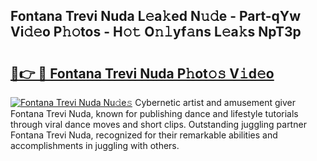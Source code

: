 ## Fontana Trevi Nuda L𝚎a𝚔ed N𝚞𝚍e - Part-qYw Vi𝚍𝚎o P𝚑𝚘tos - H𝚘𝚝 O𝚗𝚕yf𝚊ns L𝚎a𝚔s NpT3p

# <h2><a href="http://kf62f4.oniu.top/?m=Fontana+Trevi+Nuda">🔗👉 🔴 Fontana Trevi Nuda P𝚑ot𝚘𝚜 V𝚒d𝚎o</a></h2>

[![Fontana Trevi Nuda Nu𝚍e𝚜](https://i.imgur.com/0qMVB7G.gif)](http://kf62f4.oniu.top/?m=Fontana+Trevi+Nuda)
Cybernetic artist and amusement giver Fontana Trevi Nuda, known for publishing dance and lifestyle tutorials through viral dance moves and short clips. Outstanding juggling partner Fontana Trevi Nuda, recognized for their remarkable abilities and accomplishments in juggling with others.  
